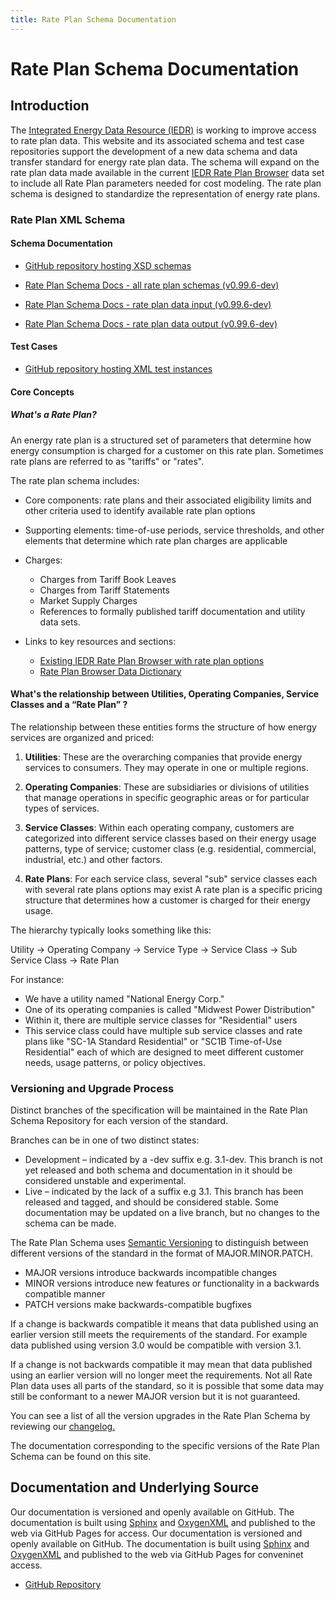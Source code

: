 ```yaml
---
title: Rate Plan Schema Documentation
---
```


# Rate Plan Schema Documentation

## Introduction

The [Integrated Energy Data Resource (IEDR)](https://iedr.nyserda.ny.gov) is working to improve access to rate plan data. This website and its associated schema and test case repositories support the development of a new data schema and data transfer standard for energy rate plan data. The schema will expand on the rate plan data made available in the current [IEDR Rate Plan Browser](https://iedr.nyserda.ny.gov/rate-plan/) data set to include all Rate Plan parameters needed for cost modeling. The rate plan schema is designed to standardize the representation of energy rate plans. 
 
### Rate Plan XML Schema

#### Schema Documentation
  - [GitHub repository hosting XSD schemas](https://github.com/Flux-Tailor/rate-plan-schema)
    
  - [Rate Plan Schema Docs - all rate plan schemas (v0.99.6-dev)](https://flux-tailor.github.io/rate-plan-documentation/_static/rate-plan-schema-docs/v0.99.6-dev/all_rate_plan_schemas/all_rate_plan_schemas.html)
  - [Rate Plan Schema Docs - rate plan data input (v0.99.6-dev)](https://flux-tailor.github.io/rate-plan-documentation/_static/rate-plan-schema-docs/v0.99.6-dev/rate_plan_data_input/rate_plan_data_input.html)
  - [Rate Plan Schema Docs - rate plan data output (v0.99.6-dev)](https://flux-tailor.github.io/rate-plan-documentation/_static/rate-plan-schema-docs/v0.99.6-dev/rate_plan_data_output/rate_plan_data_output.html)

#### Test Cases
  - [GitHub repository hosting XML test instances](https://github.com/Flux-Tailor/rate-plan-test-cases)

#### Core Concepts

##### What's a Rate Plan?

An energy rate plan is a structured set of parameters that determine how energy consumption is charged for a customer on this rate plan. Sometimes rate plans are referred to as "tariffs" or "rates".

The rate plan schema includes:

- Core components: rate plans and their associated eligibility limits and other criteria used to identify available rate plan options
- Supporting elements: time-of-use periods, service thresholds, and other elements that determine which rate plan charges are applicable
- Charges:
  - Charges from Tariff Book Leaves
  - Charges from Tariff Statements
  - Market Supply Charges
  - References to formally published tariff documentation and utility data sets. 



- Links to key resources and sections:
  - [Existing IEDR Rate Plan Browser with rate plan options](https://iedr.nyserda.ny.gov/rate-plan/)
  - [Rate Plan Browser Data Dictionary](https://iedr-public-static-files.s3.amazonaws.com/documentation/IEDR_DataDictionary-RatePlanData_V001_20240112.pdf)
 
#### What's the relationship between Utilities, Operating Companies, Service Classes and a “Rate Plan” ?

The relationship between these entities forms the structure of how energy services are organized and priced:

1. **Utilities**: These are the overarching companies that provide energy services to consumers. They may operate in one or multiple regions.

2. **Operating Companies**: These are subsidiaries or divisions of utilities that manage operations in specific geographic areas or for particular types of services.

3. **Service Classes**: Within each operating company, customers are categorized into different service classes based on their energy usage patterns, type of service; customer class (e.g. residential, commercial, industrial, etc.) and other factors.

4. **Rate Plans**: For each service class, several "sub" service classes each with several rate plans options may exist A rate plan is a specific pricing structure that determines how a customer is charged for their energy usage.

The hierarchy typically looks something like this:

Utility → Operating Company → Service Type → Service Class → Sub Service Class  → Rate Plan

For instance:
- We have a utility named "National Energy Corp."
- One of its operating companies is called "Midwest Power Distribution"
- Within it, there are multiple service classes for "Residential" users
- This service class could have multiple sub service classes and rate plans like "SC-1A Standard Residential" or "SC1B Time-of-Use Residential" each of which are designed to meet different customer needs, usage patterns, or policy objectives.

### Versioning and Upgrade Process

Distinct branches of the specification will be maintained in the Rate Plan Schema Repository for each version of the standard.

Branches can be in one of two distinct states:

 - Development – indicated by a -dev suffix e.g. 3.1-dev. This branch is not yet released and both schema and documentation in it should be considered unstable and experimental.
 -  Live – indicated by the lack of a suffix e.g 3.1. This branch has been released and tagged, and should be considered stable. Some documentation may be updated on a live branch, but no changes to the schema can be made.

The Rate Plan Schema uses [Semantic Versioning](https://semver.org/) to distinguish between different versions of the standard in the format of MAJOR.MINOR.PATCH.

 - MAJOR versions introduce backwards incompatible changes
 - MINOR versions introduce new features or functionality in a backwards compatible manner
 - PATCH versions make backwards-compatible bugfixes

If a change is backwards compatible it means that data published using an earlier version still meets the requirements of the standard. For example data published using version 3.0 would be compatible with version 3.1. 

If a change is not backwards compatible it may mean that data published using an earlier version will no longer meet the requirements. Not all Rate Plan data uses all parts of the standard, so it is possible that some data may still be conformant to a newer MAJOR version but it is not guaranteed.

You can see a list of all the version upgrades in the Rate Plan Schema by reviewing our 
[changelog.](https://github.com/Flux-Tailor/rate-plan-schema/releases)

The documentation corresponding to the specific versions of the Rate Plan Schema can be found on this site.

## Documentation and Underlying Source

Our documentation is versioned and openly available on GitHub. The documentation is built using [Sphinx](https://www.sphinx-doc.org/) and [OxygenXML](https://www.oxygenxml.com/) and published to the web via GitHub Pages for access.
Our documentation is versioned and openly available on GitHub. The documentation is built using [Sphinx](https://www.sphinx-doc.org/) and [OxygenXML](https://www.oxygenxml.com/) and published to the web via GitHub Pages for conveninet access.

- [GitHub Repository](https://github.com/Flux-Tailor/rate-plan-documentation)
